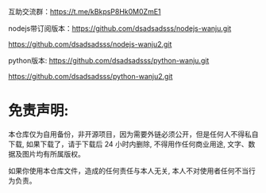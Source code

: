 互助交流群：https://t.me/kBkpsP8Hk0M0ZmE1

nodejs带订阅版本：https://github.com/dsadsadsss/nodejs-wanju.git

https://github.com/dsadsadsss/nodejs-wanju2.git

python版本:
https://github.com/dsadsadsss/python-wanju.git

https://github.com/dsadsadsss/python-wanju2.git

# 免责声明:

本仓库仅为自用备份，非开源项目，因为需要外链必须公开，但是任何人不得私自下载, 如果下载了，请于下载后 24 小时内删除, 不得用作任何商业用途, 文字、数据及图片均有所属版权。 

如果你使用本仓库文件，造成的任何责任与本人无关, 本人不对使用者任何不当行为负责。
